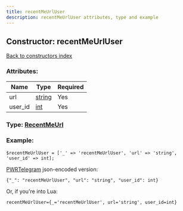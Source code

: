 ```yaml
---
title: recentMeUrlUser
description: recentMeUrlUser attributes, type and example
---
```

## Constructor: recentMeUrlUser  
[Back to constructors index](index.md)



### Attributes:

| Name     |    Type       | Required |
|----------|---------------|----------|
|url|[string](../types/string.md) | Yes|
|user\_id|[int](../types/int.md) | Yes|



### Type: [RecentMeUrl](../types/RecentMeUrl.md)


### Example:

```
$recentMeUrlUser = ['_' => 'recentMeUrlUser', 'url' => 'string', 'user_id' => int];
```  

[PWRTelegram](https://pwrtelegram.xyz) json-encoded version:

```
{"_": "recentMeUrlUser", "url": "string", "user_id": int}
```


Or, if you're into Lua:  


```
recentMeUrlUser={_='recentMeUrlUser', url='string', user_id=int}

```


